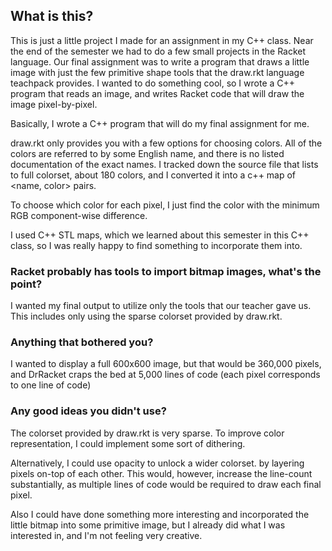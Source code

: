 ## What is this?
This is just a little project I made for an assignment in my C++ class. Near the end of the semester we had to do a few small projects in the Racket language. Our final assignment was to write a program that draws a little image with just the few primitive shape tools that the draw.rkt language teachpack provides. I wanted to do something cool, so I wrote a C++ program that reads an image, and writes Racket code that will draw the image pixel-by-pixel.

Basically, I wrote a C++ program that will do my final assignment for me.

draw.rkt only provides you with a few options for choosing colors. All of the colors are referred to by some English name, and there is no listed documentation of the exact names. I tracked down the source file that lists to full colorset, about 180 colors, and I converted it into a c++ map of <name, color> pairs.

To choose which color for each pixel, I just find the color with the minimum RGB component-wise difference.

I used C++ STL maps, which we learned about this semester in this C++ class, so I was really happy to find something to incorporate them into.


### Racket probably has tools to import bitmap images, what's the point?
I wanted my final output to utilize only the tools that our teacher gave us. This includes only using the sparse colorset provided by draw.rkt.


### Anything that bothered you?
I wanted to display a full 600x600 image, but that would be 360,000 pixels, and DrRacket craps the bed at 5,000 lines of code (each pixel corresponds to one line of code)


### Any good ideas you didn't use?
The colorset provided by draw.rkt is very sparse. To improve color representation, I could implement some sort of dithering.

Alternatively, I could use opacity to unlock a wider colorset. by layering pixels on-top of each other. This would, however, increase the line-count substantially, as multiple lines of code would be required to draw each final pixel.

Also I could have done something more interesting and incorporated the little bitmap into some primitive image, but I already did what I was interested in, and I'm not feeling very creative.
